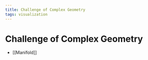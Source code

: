 ```yaml
---
title: Challenge of Complex Geometry
tags: visualization
---
```


# Challenge of Complex Geometry
- [[Manifold]]








































